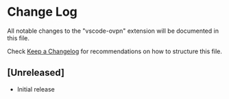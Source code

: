 # Change Log
All notable changes to the "vscode-ovpn" extension will be documented in this file.

Check [Keep a Changelog](http://keepachangelog.com/) for recommendations on how to structure this file.

## [Unreleased]
- Initial release